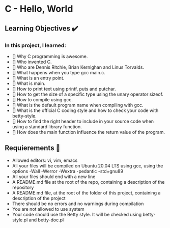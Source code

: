 # C - Hello, World

## Learning Objectives :heavy_check_mark:

### In this project, I learned:

- [] Why C programming is awesome.
- [] Who invented C.
- [] Who are Dennis Ritchie, Brian Kernighan and Linus Torvalds.
- [] What happens when you type gcc main.c.
- [] What is an entry point.
- [] What is main.
- [] How to print text using printf, puts and putchar.
- [] How to get the size of a specific type using the unary operator sizeof.
- [] How to compile using gcc.
- [] What is the default program name when compiling with gcc.
- [] What is the official C coding style and how to check your code with betty-style.
- [] How to find the right header to include in your source code when using a standard library function.
- [] How does the main function influence the return value of the program.

## Requierements :page_with_curl:

- Allowed editors: vi, vim, emacs
- All your files will be compiled on Ubuntu 20.04 LTS using gcc, using the options -Wall -Werror -Wextra -pedantic -std=gnu89
- All your files should end with a new line
- A README.md file at the root of the repo, containing a description of the repository
- A README.md file, at the root of the folder of this project, containing a description of the project
- There should be no errors and no warnings during compilation
- You are not allowed to use system
- Your code should use the Betty style. It will be checked using betty-style.pl and betty-doc.pl
